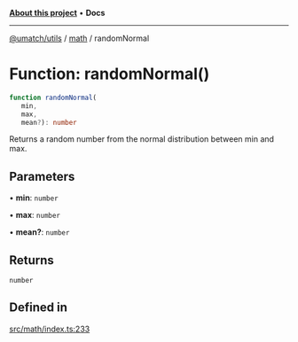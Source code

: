[**About this project**](../../README.md) • **Docs**

***

[@umatch/utils](../../api.md) / [math](../README.md) / randomNormal

# Function: randomNormal()

```ts
function randomNormal(
   min, 
   max, 
   mean?): number
```

Returns a random number from the normal distribution between min and max.

## Parameters

• **min**: `number`

• **max**: `number`

• **mean?**: `number`

## Returns

`number`

## Defined in

[src/math/index.ts:233](https://github.com/umatch-oficial/utils/blob/main/src/math/index.ts#L233)
